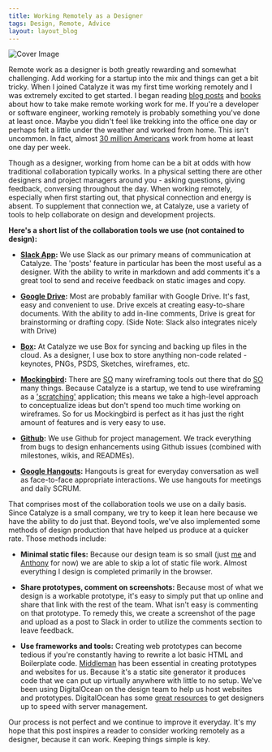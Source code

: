 ```yaml
---
title: Working Remotely as a Designer
tags: Design, Remote, Advice
layout: layout_blog
---
```

![Cover Image](/assets/img/blog_imgs/remote_cover_img.png)

Remote work as a designer is both greatly rewarding and somewhat challenging. Add working for a startup into the mix and things can get a bit tricky. When I joined Catalyze it was my first time working remotely and I was extremely excited to get started. I began reading [blog posts](http://blog.stackoverflow.com/2013/02/why-we-still-believe-in-working-remotely/) and [books](http://37signals.com/remote/) about how to take make remote working work for me. If you're a developer or software engineer, working remotely is probably something you've done at least once. Maybe you didn't feel like trekking into the office one day or perhaps felt a little under the weather and worked from home. This isn't uncommon. In fact, almost [30 million Americans](http://www.boltinsurance.com/news/miscellaneous/benefits-of-employee-telecommuting-infographic/) work from home at least one day per week.

Though as a designer, working from home can be a bit at odds with how traditional collaboration typically works. In a physical setting there are other designers and project managers around you - asking questions, giving feedback, conversing throughout the day. When working remotely, especially when first starting out, that physical connection and energy is absent. To supplement that connection we, at Catalyze, use a variety of tools to help collaborate on design and development projects.

**Here's a short list of the collaboration tools we use (not contained to design):**

- **[Slack App](https://slack.com):** We use Slack as our primary means of communication at Catalyze. The 'posts' feature in particular has been the most useful as a designer. With the ability to write in markdown and add comments it's a great tool to send and receive feedback on static images and copy.

- **[Google Drive](https://drive.google.com/‎):** Most are probably familiar with Google Drive. It's fast, easy and convenient to use. Drive excels at creating easy-to-share documents. With the ability to add in-line comments, Drive is great for brainstorming or drafting copy. (Side Note: Slack also integrates nicely with Drive)

- **[Box](https://box.com):** At Catalyze we use Box for syncing and backing up files in the cloud. As a designer, I use box to store anything non-code related - keynotes, PNGs, PSDS, Sketches, wireframes, etc.

- **[Mockingbird](http://gomockingbird.com):** There are [SO](http://www.quora.com/Interaction-Design/Whats-your-favourite-wireframing-tool-and-why) many wireframing tools out there that do [SO](http://uxpin.com/) many things. Because Catalyze is a startup, we tend to use wireframing as a ['scratching'](http://www.amazon.com/The-Creative-Habit-Learn-Life/dp/0743235274) application; this means we take a high-level approach to conceptualize ideas but don't spend too much time working on wireframes. So for us Mockingbird is perfect as it has just the right amount of features and is very easy to use.

- **[Github](http://github.com):** We use Github for project management. We track everything from bugs to design enhancements using Github issues (combined with milestones, wikis, and READMEs).

- **[Google Hangouts](http://google.com/hangouts):** Hangouts is great for everyday conversation as well as face-to-face appropriate interactions. We use hangouts for meetings and daily SCRUM.

That comprises most of the collaboration tools we use on a daily basis. Since Catalyze is a small company, we try to keep it lean here because we have the ability to do just that. Beyond tools, we've also implemented some methods of design production that have helped us produce at a quicker rate. Those methods include:

- **Minimal static files:** Because our design team is so small (just [me](https://catalyze.io/team/ryan) and [Anthony](https://catalyze.io/team/anthony) for now) we are able to skip a lot of static file work. Almost everything I design is completed primarily in the browser.

- **Share prototypes, comment on screenshots:** Because most of what we design is a workable prototype, it's easy to simply put that up online and share that link with the rest of the team. What isn't easy is commenting on that prototype. To remedy this, we create a screenshot of the page and upload as a post to Slack in order to utilize the comments section to leave feedback.

- **Use frameworks and tools:** Creating web prototypes can become tedious if you're constantly having to rewrite a lot basic HTML and Boilerplate code. [Middleman](http://middlemanapp.com) has been essential in creating prototypes and websites for us. Because it's a static site generator it produces code that we can put up virtually anywhere with little to no setup. We've been using DigitalOcean on the design team to help us host websites and prototypes. DigitalOcean has some [great resources](https://www.digitalocean.com/community/articles) to get designers up to speed with server management.

Our process is not perfect and we continue to improve it everyday. It's my hope that this post inspires a reader to consider working remotely as a designer, because it can work. Keeping things simple is key.